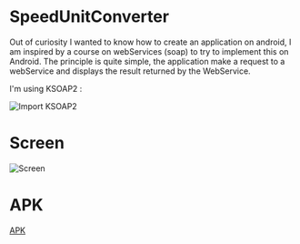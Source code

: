 # SpeedUnitConverter
Out of curiosity I wanted to know how to create an application on android, I am inspired by a course on webServices (soap) to try to implement this on Android.
The principle is quite simple, the application make a request to a webService and displays the result returned by the WebService.


I'm using KSOAP2 :

![Import KSOAP2](https://image.noelshack.com/fichiers/2018/11/2/1520966286-cspuc05.png)

# Screen
![Screen](https://image.noelshack.com/fichiers/2018/11/2/1520966286-cspuc01.png)

# APK
[APK](https://github.com/OlivierArgentieri/SpeedConversion/blob/master/SpeedUnitConverter.apk)
